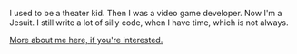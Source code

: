 I used to be a theater kid. Then I was a video game developer. Now I'm a Jesuit. I still write a lot of silly code, when I have time, which is not always.

[More about me here, if you're interested.](https://shaneliesegang.com)
